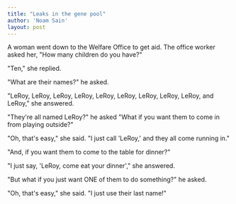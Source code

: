 ```yaml
---
title: "Leaks in the gene pool"
author: 'Noam Sain'
layout: post
---
```


A woman went down to the Welfare Office to get aid. The office worker asked her, "How many children do you have?"

"Ten," she replied.

"What are their names?" he asked.

"LeRoy, LeRoy, LeRoy, LeRoy, LeRoy, LeRoy, LeRoy, LeRoy, LeRoy, and LeRoy," she answered.

"They're all named LeRoy?" he asked "What if you want them to come in from playing outside?"

"Oh, that's easy," she said. "I just call 'LeRoy,' and they all come running in."

"And, if you want them to come to the table for dinner?"

"I just say, 'LeRoy, come eat your dinner'," she answered.

"But what if you just want ONE of them to do something?" he asked.

"Oh, that's easy," she said. "I just use their last name!"
